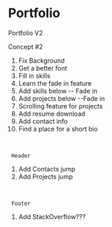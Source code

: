 # Portfolio
Portfolio V2

Concept #2

  1. Fix Background
  2. Get a better font
  3. Fill in skills
  4. Learn the fade in feature
  5. Add skills below -- Fade in
  6. Add projects below --Fade in
  6. Scrolling feature for projects
  7. Add resume download
  8. Add contact info
  9. Find a place for a short bio
  <br>

     Header
  1. Add Contacts jump
  2. Add Projects jump
  <br>

     Footer
  1. Add StackOverflow???
